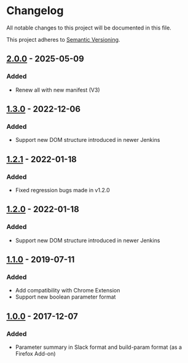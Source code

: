 # Changelog
All notable changes to this project will be documented in this file.

This project adheres to [Semantic Versioning](https://semver.org/spec/v2.0.0.html).


## [2.0.0](https://github.com/blackwych/jenkins-params/releases/tag/v2.0.0) - 2025-05-09
### Added
* Renew all with new manifest (V3)


## [1.3.0](https://github.com/blackwych/jenkins-params/releases/tag/v1.3.0) - 2022-12-06
### Added
* Support new DOM structure introduced in newer Jenkins


## [1.2.1](https://github.com/blackwych/jenkins-params/releases/tag/v1.2.1) - 2022-01-18
### Added
* Fixed regression bugs made in v1.2.0


## [1.2.0](https://github.com/blackwych/jenkins-params/releases/tag/v1.2.0) - 2022-01-18
### Added
* Support new DOM structure introduced in newer Jenkins


## [1.1.0](https://github.com/blackwych/jenkins-params/releases/tag/v1.1.0) - 2019-07-11
### Added
* Add compatibility with Chrome Extension
* Support new boolean parameter format


## [1.0.0](https://github.com/blackwych/jenkins-params/releases/tag/v1.0.0) - 2017-12-07
### Added
* Parameter summary in Slack format and build-param format (as a Firefox Add-on)
